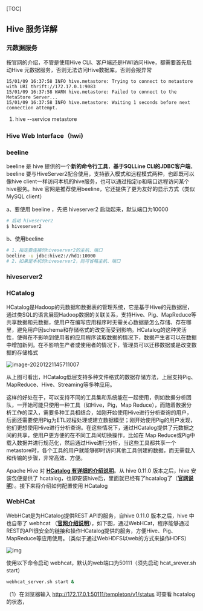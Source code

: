 [TOC]

## Hive 服务详解



### 元数据服务

按官网的介绍，不管是使用Hive CLI、客户端还是HWI访问Hive，都需要首先启动Hive 元数据服务，否则无法访问Hive数据库。否则会报异常

```
15/01/09 16:37:58 INFO hive.metastore: Trying to connect to metastore with URI thrift://172.17.0.1:9083  
15/01/09 16:37:58 WARN hive.metastore: Failed to connect to the MetaStore Server...  
15/01/09 16:37:58 INFO hive.metastore: Waiting 1 seconds before next connection attempt.  
```



1. hive --service metastore  



### Hive Web Interface（hwi)

### beeline

 beeline 是 hive 提供的一个**新的命令行工具**，**基于SQLLine CLI的JDBC客户端**，beeline 要与HiveServer2配合使用，支持嵌入模式和远程模式两种，也即既可以像hive client一样访问本机的hive服务，也可以通过指定ip和端口远程访问某个hive服务。hive 官网是推荐使用beeline，它还提供了更为友好的显示方式（类似MySQL client）

a、要使用 beeline ，先把 hiveserver2 启动起来，默认端口为10000

```bash
# 启动 hiveserver2
$ hiveserver2
```

b、使用beeline

```bash
# 1、指定要连接的hiveserver2的主机、端口
beeline -u jdbc:hive2://hd1:10000
# 2、如果是本机的hiveserver2，则可省略主机、端口
```

### hiveserver2

### HCatalog

 HCatalog是Hadoop的元数据和数据表的管理系统，它是基于Hive的元数据层，通过类SQL的语言展现Hadoop数据的关联关系，支持Hive、Pig、MapReduce等共享数据和元数据，使用户在编写应用程序时无需关心数据是怎么存储、存在哪里，避免用户因schema和存储格式的改变而受到影响。HCatalog的这种灵活性，使得在不影响到使用者的应用程序读取数据的情况下，数据产生者可以在数据中增加新列。在不影响生产者或使用者的情况下，管理员可以迁移数据或是改变数据的存储格式

![image-20201221145711007](https://kingcall.oss-cn-hangzhou.aliyuncs.com/blog/img/image-20201221145711007.png)

 从上图可看出，HCatalog低层支持多种文件格式的数据存储方法，上层支持Pig、MapReduce、Hive、Streaming等多种应用。

​    这样的好处在于，可以支持不同的工具集和系统能在一起使用，例如数据分析团队，一开始可能只使用一种工具（如Hive，Pig，Map Reduce），而随着数据分析工作的深入，需要多种工具相结合，如刚开始使用Hive进行分析查询的用户，后面还需要使用Pig为ETL过程处理或建立数据模型；刚开始使用Pig的用户发现，他们更想使用Hive进行分析查询。在这些情况下，通过HCatalog提供了元数据之间的共享，使用户更方便的在不同工具间切换操作，比如在 Map Reduce或Pig中载入数据并进行规范化，然后通过Hive进行分析，当这些工具都共享一个metastore时，各个工具的用户就能够即时访问其他工具创建的数据，而无需载入和传输的步骤，非常高效、方便。

  Apache Hive 对 **[HCatalog 有详细的介绍说明](https://cwiki.apache.org/confluence/display/Hive/HCatalog+UsingHCat)**。从 hive 0.11.0 版本之后，hive 安装包便提供了 hcatalog，也即安装hive后，里面就已经有了hcatalog了（**[官网说明](https://cwiki.apache.org/confluence/display/Hive/HCatalog+InstallHCat#HCatalogInstallHCat-HCatalogInstalledwithHive)**）。接下来将介绍如何配置使用 HCatalog



### **WebHCat**

WebHCat是为HCatalog提供REST API的服务，自hive 0.11.0 版本之后，hive 中也自带了 webhcat （**[官网介绍说明](https://cwiki.apache.org/confluence/display/Hive/WebHCat+InstallWebHCat)**），如下图，通过WebHCat，程序能够通过REST的API很安全的链接和操作HCatalog提供的服务，方便Hive、Pig、MapReduce等应用使用。（类似于通过WebHDFS以web的方式来操作HDFS）

![img](https://static.oschina.net/uploads/space/2017/0628/090624_rclF_876354.png)

使用以下命令启动 webhcat，默认的web端口为50111（须先启动 hcat_srever.sh start）

```bash
webhcat_server.sh start &
```

（1）在浏览器输入 http://172.17.0.1:50111/templeton/v1/status 可查看 hcatalog 的状态，